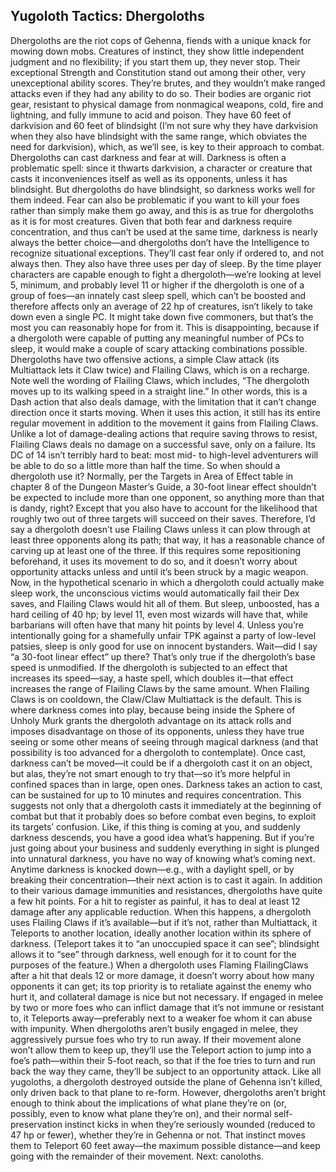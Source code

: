 ## Yugoloth Tactics: Dhergoloths

Dhergoloths are the riot cops of Gehenna, fiends with a unique knack for mowing down mobs. Creatures of instinct, they show little independent judgment and no flexibility; if you start them up, they never stop.
Their exceptional Strength and Constitution stand out among their other, very unexceptional ability scores. They’re brutes, and they wouldn’t make ranged attacks even if they had any ability to do so. Their bodies are organic riot gear, resistant to physical damage from nonmagical weapons, cold, fire and lightning, and fully immune to acid and poison. They have 60 feet of darkvision and 60 feet of blindsight (I’m not sure why they have darkvision when they also have blindsight with the same range, which obviates the need for darkvision), which, as we’ll see, is key to their approach to combat.
Dhergoloths can cast darkness and fear at will. Darkness is often a problematic spell: since it thwarts darkvision, a character or creature that casts it inconveniences itself as well as its opponents, unless it has blindsight. But dhergoloths do have blindsight, so darkness works well for them indeed. Fear can also be problematic if you want to kill your foes rather than simply make them go away, and this is as true for dhergoloths as it is for most creatures. Given that both fear and darkness require concentration, and thus can’t be used at the same time, darkness is nearly always the better choice—and dhergoloths don’t have the Intelligence to recognize situational exceptions. They’ll cast fear only if ordered to, and not always then.
They also have three uses per day of sleep. By the time player characters are capable enough to fight a dhergoloth—we’re looking at level 5, minimum, and probably level 11 or higher if the dhergoloth is one of a group of foes—an innately cast sleep spell, which can’t be boosted and therefore affects only an average of 22 hp of creatures, isn’t likely to take down even a single PC. It might take down five commoners, but that’s the most you can reasonably hope for from it. This is disappointing, because if a dhergoloth were capable of putting any meaningful number of PCs to sleep, it would make a couple of scary attacking combinations possible.
Dhergoloths have two offensive actions, a simple Claw attack (its Multiattack lets it Claw twice) and Flailing Claws, which is on a recharge. Note well the wording of Flailing Claws, which includes, “The dhergoloth moves up to its walking speed in a straight line.” In other words, this is a Dash action that also deals damage, with the limitation that it can’t change direction once it starts moving. When it uses this action, it still has its entire regular movement in addition to the movement it gains from Flailing Claws.
Unlike a lot of damage-dealing actions that require saving throws to resist, Flailing Claws deals no damage on a successful save, only on a failure. Its DC of 14 isn’t terribly hard to beat: most mid- to high-level adventurers will be able to do so a little more than half the time. So when should a dhergoloth use it? Normally, per the Targets in Area of Effect table in chapter 8 of the Dungeon Master’s Guide, a 30-foot linear effect shouldn’t be expected to include more than one opponent, so anything more than that is dandy, right? Except that you also have to account for the likelihood that roughly two out of three targets will succeed on their saves. Therefore, I’d say a dhergoloth doesn’t use Flailing Claws unless it can plow through at least three opponents along its path; that way, it has a reasonable chance of carving up at least one of the three. If this requires some repositioning beforehand, it uses its movement to do so, and it doesn’t worry about opportunity attacks unless and until it’s been struck by a magic weapon.
Now, in the hypothetical scenario in which a dhergoloth could actually make sleep work, the unconscious victims would automatically fail their Dex saves, and Flailing Claws would hit all of them. But sleep, unboosted, has a hard ceiling of 40 hp; by level 11, even most wizards will have that, while barbarians will often have that many hit points by level 4. Unless you’re intentionally going for a shamefully unfair TPK against a party of low-level patsies, sleep is only good for use on innocent bystanders.
Wait—did I say “a 30-foot linear effect” up there? That’s only true if the dhergoloth’s base speed is unmodified. If the dhergoloth is subjected to an effect that increases its speed—say, a haste spell, which doubles it—that effect increases the range of Flailing Claws by the same amount.
When Flailing Claws is on cooldown, the Claw/Claw Multiattack is the default. This is where darkness comes into play, because being inside the Sphere of Unholy Murk grants the dhergoloth advantage on its attack rolls and imposes disadvantage on those of its opponents, unless they have true seeing or some other means of seeing through magical darkness (and that possibility is too advanced for a dhergoloth to contemplate). Once cast, darkness can’t be moved—it could be if a dhergoloth cast it on an object, but alas, they’re not smart enough to try that—so it’s more helpful in confined spaces than in large, open ones.
Darkness takes an action to cast, can be sustained for up to 10 minutes and requires concentration. This suggests not only that a dhergoloth casts it immediately at the beginning of combat but that it probably does so before combat even begins, to exploit its targets’ confusion. Like, if this thing is coming at you, and suddenly darkness descends, you have a good idea what’s happening. But if you’re just going about your business and suddenly everything in sight is plunged into unnatural darkness, you have no way of knowing what’s coming next. Anytime darkness is knocked down—e.g., with a daylight spell, or by breaking their concentration—their next action is to cast it again.
In addition to their various damage immunities and resistances, dhergoloths have quite a few hit points. For a hit to register as painful, it has to deal at least 12 damage after any applicable reduction. When this happens, a dhergoloth uses Flailing Claws if it’s available—but if it’s not, rather than Multiattack, it Teleports to another location, ideally another location within its sphere of darkness. (Teleport takes it to “an unoccupied space it can see”; blindsight allows it to “see” through darkness, well enough for it to count for the purposes of the feature.) When a dhergoloth uses Flaming FlailingClaws after a hit that deals 12 or more damage, it doesn’t worry about how many opponents it can get; its top priority is to retaliate against the enemy who hurt it, and collateral damage is nice but not necessary. If engaged in melee by two or more foes who can inflict damage that it’s not immune or resistant to, it Teleports away—preferably next to a weaker foe whom it can abuse with impunity.
When dhergoloths aren’t busily engaged in melee, they aggressively pursue foes who try to run away. If their movement alone won’t allow them to keep up, they’ll use the Teleport action to jump into a foe’s path—within their 5-foot reach, so that if the foe tries to turn and run back the way they came, they’ll be subject to an opportunity attack.
Like all yugoloths, a dhergoloth destroyed outside the plane of Gehenna isn’t killed, only driven back to that plane to re-form. However, dhergoloths aren’t bright enough to think about the implications of what plane they’re on (or, possibly, even to know what plane they’re on), and their normal self-preservation instinct kicks in when they’re seriously wounded (reduced to 47 hp or fewer), whether they’re in Gehenna or not. That instinct moves them to Teleport 60 feet away—the maximum possible distance—and keep going with the remainder of their movement.
Next: canoloths.

